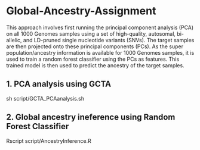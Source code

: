 # Global-Ancestry-Assignment
This approach involves first running the principal component analysis (PCA) on all 1000 Genomes samples using a set of high-quality, autosomal, bi-allelic, and LD-pruned single nucleotide variants (SNVs). The target samples are then projected onto these principal components (PCs). As the super population/ancestry information is available for 1000 Genomes samples, it is used to train a random forest classifier using the PCs as features. This trained model is then used to predict the ancestry of the target samples.

## 1. PCA analysis using GCTA
sh script/GCTA_PCAanalysis.sh

## 2. Global ancestry ineference using Random Forest Classifier
Rscript script/AncestryInference.R
